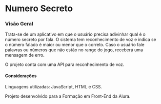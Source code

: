 # Numero Secreto

### Visão Geral

Trata-se de um aplicativo em que o usuário precisa adivinhar qual é o número secreto por fala.
O sistema tem reconhecimento de voz e indica se o número falado é maior ou menor que o correto.
Caso o usuário fale palavras ou números que não estão no range do jogo, receberá uma mensagem de erro.

O projeto conta com uma API para reconhecimento de voz.

#### Considerações


Linguagens utilizadas: JavaScript, HTML e CSS.

Projeto desenvolvido para a Formação em Front-End da Alura.
